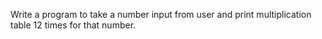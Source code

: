 Write a program to take a number input from user and print multiplication table 12 times for that number.